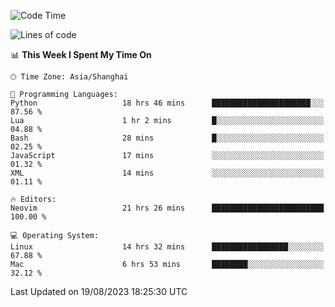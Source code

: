 <!--START_SECTION:waka-->
![Code Time](http://img.shields.io/badge/Code%20Time-1%2C525%20hrs%2029%20mins-blue)

![Lines of code](https://img.shields.io/badge/From%20Hello%20World%20I%27ve%20Written-286.5%20thousand%20lines%20of%20code-blue)

📊 **This Week I Spent My Time On** 

```text
🕑︎ Time Zone: Asia/Shanghai

💬 Programming Languages: 
Python                   18 hrs 46 mins      ██████████████████████░░░   87.56 % 
Lua                      1 hr 2 mins         █░░░░░░░░░░░░░░░░░░░░░░░░   04.88 % 
Bash                     28 mins             █░░░░░░░░░░░░░░░░░░░░░░░░   02.25 % 
JavaScript               17 mins             ░░░░░░░░░░░░░░░░░░░░░░░░░   01.32 % 
XML                      14 mins             ░░░░░░░░░░░░░░░░░░░░░░░░░   01.11 % 

🔥 Editors: 
Neovim                   21 hrs 26 mins      █████████████████████████   100.00 % 

💻 Operating System: 
Linux                    14 hrs 32 mins      █████████████████░░░░░░░░   67.88 % 
Mac                      6 hrs 53 mins       ████████░░░░░░░░░░░░░░░░░   32.12 % 
```


 Last Updated on 19/08/2023 18:25:30 UTC
<!--END_SECTION:waka-->
